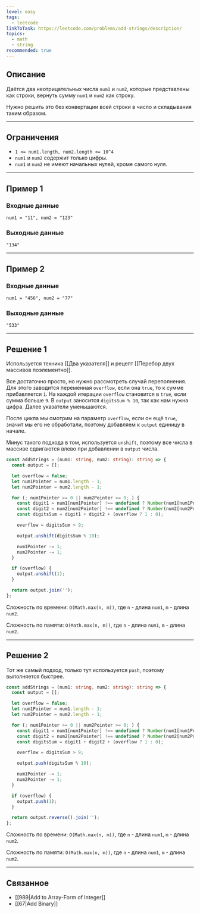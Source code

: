 ```yaml
---
level: easy
tags:
  - leetcode
linkToTask: https://leetcode.com/problems/add-strings/description/
topics:
  - math
  - string
recommended: true
---
```

## Описание

Даётся два неотрицательных числа `num1` и `num2`, которые представлены как строки, вернуть сумму `num1` и `num2` как строку.

Нужно решить это без конвертации всей строки в число и складывания таким образом.

---
## Ограничения

- `1 <= num1.length, num2.length <= 10^4`
- `num1` и `num2` содержит только цифры.
- `num1` и `num2` не имеют начальных нулей, кроме самого нуля.

---
## Пример 1

### Входные данные

```
num1 = "11", num2 = "123"
```
### Выходные данные

```
"134"
```

---
## Пример 2

### Входные данные

```
num1 = "456", num2 = "77"
```
### Выходные данные

```
"533"
```

---
## Решение 1

Используется техника [[Два указателя]] и рецепт [[Перебор двух массивов поэлементно]].

Все достаточно просто, но нужно рассмотреть случай переполнения. Для этого заводится переменная `overflow`, если она `true`, то к сумме прибавляется `1`. На каждой итерации `overflow` становится в `true`, если сумма больше `9`. В `output` заносится `digitsSum % 10`, так как нам нужна цифра. Далее указатели уменьшаются.

После цикла мы смотрим на параметр `overflow`, если он ещё `true`, значит мы его не обработали, поэтому добавляем к `output` единицу в начале.

Минус такого подхода в том, используется `unshift`, поэтому все числа в массиве сдвигаются влево при добавлении в `output` числа.

```typescript
const addStrings = (num1: string, num2: string): string => {
  const output = [];

  let overflow = false;
  let num1Pointer = num1.length - 1;
  let num2Pointer = num2.length - 1;

  for (; num1Pointer >= 0 || num2Pointer >= 0; ) {
    const digit1 = num1[num1Pointer] !== undefined ? Number(num1[num1Pointer]) : 0;
    const digit2 = num2[num2Pointer] !== undefined ? Number(num2[num2Pointer]) : 0;
    const digitsSum = digit1 + digit2 + (overflow ? 1 : 0);

    overflow = digitsSum > 9;

    output.unshift(digitsSum % 10);

    num1Pointer -= 1;
    num2Pointer -= 1;
  }

  if (overflow) {
    output.unshift(1);
  }

  return output.join('');
};
```

Сложность по времени: `O(Math.max(n, m))`, где `n` - длина `num1`, `m` - длина `num2`.

Сложность по памяти: `O(Math.max(n, m))`, где `n` - длина `num1`, `m` - длина `num2`.

---
## Решение 2

Тот же самый подход, только тут используется `push`, поэтому выполняется быстрее.

```typescript
const addStrings = (num1: string, num2: string): string => {
  const output = [];

  let overflow = false;
  let num1Pointer = num1.length - 1;
  let num2Pointer = num2.length - 1;

  for (; num1Pointer >= 0 || num2Pointer >= 0; ) {
    const digit1 = num1[num1Pointer] !== undefined ? Number(num1[num1Pointer]) : 0;
    const digit2 = num2[num2Pointer] !== undefined ? Number(num2[num2Pointer]) : 0;
    const digitsSum = digit1 + digit2 + (overflow ? 1 : 0);

    overflow = digitsSum > 9;

    output.push(digitsSum % 10);

    num1Pointer -= 1;
    num2Pointer -= 1;
  }

  if (overflow) {
    output.push(1);
  }

  return output.reverse().join('');
};
```

Сложность по времени: `O(Math.max(n, m))`, где `n` - длина `num1`, `m` - длина `num2`.

Сложность по памяти: `O(Math.max(n, m))`, где `n` - длина `num1`, `m` - длина `num2`.

---
## Связанное

- [[989|Add to Array-Form of Integer]]
- [[67|Add Binary]]